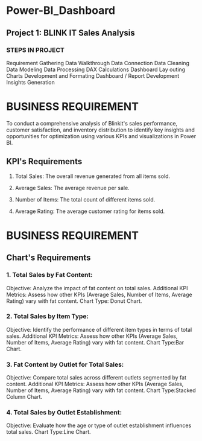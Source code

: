# Power-BI_Dashboard 

## Project 1: BLINK IT Sales Analysis
### STEPS IN PROJECT
Requirement Gathering
Data Walkthrough
Data Connection
Data Cleaning
Data Modeling
Data Processing
DAX Calculations
Dashboard Lay outing
Charts Development and Formating
Dashboard / Report Development
Insights Generation

# BUSINESS REQUIREMENT
To conduct a comprehensive analysis of Blinkit's sales performance, customer satisfaction, and inventory distribution to identify key insights and opportunities for optimization using various KPIs and visualizations in Power BI.

## KPI's Requirements

1. Total Sales: The overall revenue generated from all items sold.

2. Average Sales: The average revenue per sale.

3. Number of Items: The total count of different items sold.

4. Average Rating: The average customer rating for items sold.

# BUSINESS REQUIREMENT

## Chart's Requirements

### 1. Total Sales by Fat Content:

Objective: Analyze the impact of fat content on total sales.
Additional KPI Metrics: Assess how other KPIs (Average Sales, Number of Items, Average Rating) vary with fat content.
Chart Type: Donut Chart.

### 2. Total Sales by Item Type:

Objective: Identify the performance of different item types in terms of total sales.
Additional KPI Metrics: Assess how other KPIs (Average Sales, Number of Items, Average Rating) vary with fat content.
Chart Type:Bar Chart.

### 3. Fat Content by Outlet for Total Sales:
Objective: Compare total sales across different outlets segmented by fat content.
Additional KPI Metrics: Assess how other KPIs (Average Sales, Number of Items, Average Rating) vary with fat content.
Chart Type:Stacked Column Chart.

### 4. Total Sales by Outlet Establishment:
Objective: Evaluate how the age or type of outlet establishment influences total sales.
Chart Type:Line Chart.


   
